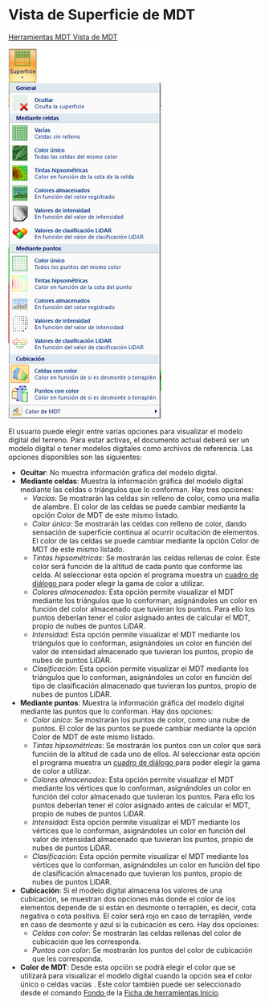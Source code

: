 # Vista de Superficie de MDT

[Herramientas MDT Vista de MDT](../fichas-de-herramientas/ficha-de-herramientas-mdt/vista-de-mdt.md)

![](../../.gitbook/assets/menu-superficie.jpg)

El usuario puede elegir entre varias opciones para visualizar el modelo digital del terreno. Para estar activas, el documento actual deberá ser un modelo digital o tener modelos digitales como archivos de referencia. Las opciones disponibles son las siguientes:

* **Ocultar**: No muestra información gráfica del modelo digital.
* **Mediante celdas**: Muestra la información gráfica del modelo digital mediante las celdas o triángulos que lo conforman. Hay tres opciones:
  * _Vacías_: Se mostrarán las celdas sin relleno de color, como una malla de alambre. El color de las celdas se puede cambiar mediante la opción Color de MDT de este mismo listado.
  * _Color único_: Se mostrarán las celdas con relleno de color, dando sensación de superficie continua al ocurrir ocultación de elementos. El color de las celdas se puede cambiar mediante la opción Color de MDT de este mismo listado.
  * _Tintas hipsométricas_: Se mostrarán las celdas rellenas de color. Este color será función de la altitud de cada punto que conforme las celda. Al seleccionar esta opción el programa muestra un [cuadro de diálogo ](../otras-herramientas/seleccionar-gama-de-color.md)para poder elegir la gama de color a utilizar.
  * _Colores almacenados_: Esta opción permite visualizar el MDT mediante los triángulos que lo conforman, asignándoles un color en función del color almacenado que tuvieran los puntos. Para ello los puntos deberían tener el color asignado antes de calcular el MDT, propio de nubes de puntos LiDAR.
  * _Intensidad_: Esta opción permite visualizar el MDT mediante los triángulos que lo conforman, asignándoles un color en función del valor de intensidad almacenado que tuvieran los puntos, propio de nubes de puntos LiDAR.
  * _Clasificación_: Esta opción permite visualizar el MDT mediante los triángulos que lo conforman, asignándoles un color en función del tipo de clasificación almacenado que tuvieran los puntos, propio de nubes de puntos LiDAR.
* **Mediante puntos**: Muestra la información gráfica del modelo digital mediante las puntos que lo conforman. Hay dos opciones:
  * _Color único_: Se mostrarán los puntos de color, como una nube de puntos. El color de las puntos se puede cambiar mediante la opción Color de MDT de este mismo listado.
  * _Tintas hipsométricas_: Se mostrarán los puntos con un color que será función de la altitud de cada uno de ellos. Al seleccionar esta opción el programa muestra un [cuadro de diálogo ](../otras-herramientas/seleccionar-gama-de-color.md)para poder elegir la gama de color a utilizar.
  * _Colores almacenados_: Esta opción permite visualizar el MDT mediante los vértices que lo conforman, asignándoles un color en función del color almacenado que tuvieran los puntos. Para ello los puntos deberían tener el color asignado antes de calcular el MDT, propio de nubes de puntos LiDAR.
  * _Intensidad_: Esta opción permite visualizar el MDT mediante los vértices que lo conforman, asignándoles un color en función del valor de intensidad almacenado que tuvieran los puntos, propio de nubes de puntos LiDAR.
  * _Clasificación_: Esta opción permite visualizar el MDT mediante los vértices que lo conforman, asignándoles un color en función del tipo de clasificación almacenado que tuvieran los puntos, propio de nubes de puntos LiDAR.
* **Cubicación**: Si el modelo digital almacena los valores de una cubicación, se muestran dos opciones más donde el color de los elementos depende de si están en desmonte o terraplén, es decir, cota negativa o cota positiva. El color será rojo en caso de terraplén, verde en caso de desmonte y azul si la cubicación es cero. Hay dos opciones:
  * _Celdas con color_: Se mostrarán las celdas rellenas del color de cubicación que les corresponda.
  * _Puntos con color_: Se mostrarán los puntos del color de cubicación que les corresponda.
* **Color de MDT**: Desde esta opción se podrá elegir el color que se utilizará para visualizar el modelo digital cuando la opción sea el color único o celdas vacías . Este color también puede ser seleccionado desde el comando [Fondo  ](color-de-fondo.md)de la [Ficha de herramientas Inicio](../fichas-de-herramientas/ficha-de-herramientas-inicio/).

